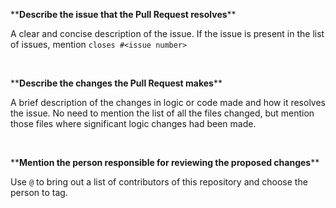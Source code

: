 \*\***Describe the issue that the Pull Request resolves**\*\*

A clear and concise description of the issue. If the issue is present in the list of issues, mention `closes #<issue number>`

<br />

\*\***Describe the changes the Pull Request makes**\*\*

A brief description of the changes in logic or code made and how it resolves the issue. No need to mention the list of all the files changed, but mention those files where significant logic changes had been made.

<br />

\*\***Mention the person responsible for reviewing the proposed changes**\*\*

Use `@` to bring out a list of contributors of this repository and choose the person to tag.
